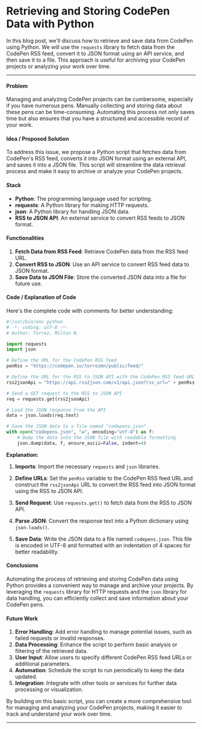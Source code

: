 # Retrieving and Storing CodePen Data with Python

In this blog post, we'll discuss how to retrieve and save data from CodePen
using Python. We will use the `requests` library to fetch data from the CodePen
RSS feed, convert it to JSON format using an API service, and then save it to a
file. This approach is useful for archiving your CodePen projects or analyzing
your work over time.

---

#### Problem

Managing and analyzing CodePen projects can be cumbersome, especially if you
have numerous pens. Manually collecting and storing data about these pens can
be time-consuming. Automating this process not only saves time but also ensures
that you have a structured and accessible record of your work.

#### Idea / Proposed Solution

To address this issue, we propose a Python script that fetches data from
CodePen's RSS feed, converts it into JSON format using an external API, and
saves it into a JSON file. This script will streamline the data retrieval
process and make it easy to archive or analyze your CodePen projects.

#### Stack

- **Python**: The programming language used for scripting.
- **requests**: A Python library for making HTTP requests.
- **json**: A Python library for handling JSON data.
- **RSS to JSON API**: An external service to convert RSS feeds to JSON format.

#### Functionalities

1. **Fetch Data from RSS Feed**: Retrieve CodePen data from the RSS feed URL.
2. **Convert RSS to JSON**: Use an API service to convert RSS feed data to JSON format.
3. **Save Data to JSON File**: Store the converted JSON data into a file for future use.

#### Code / Explanation of Code

Here's the complete code with comments for better understanding:

```python
#!/usr/bin/env python
# -*- coding: utf-8 -*-
# Author: Torrez, Milton N.

import requests
import json

# Define the URL for the CodePen RSS feed
penRss = "https://codepen.io/torrezmn/public/feed/"

# Define the URL for the RSS to JSON API with the CodePen RSS feed URL
rss2jsonApi = "https://api.rss2json.com/v1/api.json?rss_url=" + penRss

# Send a GET request to the RSS to JSON API
req = requests.get(rss2jsonApi)

# Load the JSON response from the API
data = json.loads(req.text)

# Save the JSON data to a file named "codepens.json"
with open("codepens.json", "w", encoding="utf-8") as f:
    # Dump the data into the JSON file with readable formatting
    json.dump(data, f, ensure_ascii=False, indent=4)
```

**Explanation:**

1. **Imports**: Import the necessary `requests` and `json` libraries.
   
2. **Define URLs**: Set the `penRss` variable to the CodePen RSS feed URL and
   construct the `rss2jsonApi` URL to convert the RSS feed into JSON format
   using the RSS to JSON API.

3. **Send Request**: Use `requests.get()` to fetch data from the RSS to JSON
   API.

4. **Parse JSON**: Convert the response text into a Python dictionary using
   `json.loads()`.

5. **Save Data**: Write the JSON data to a file named `codepens.json`. This
   file is encoded in UTF-8 and formatted with an indentation of 4 spaces for
   better readability.

#### Conclusions

Automating the process of retrieving and storing CodePen data using Python
provides a convenient way to manage and archive your projects. By leveraging
the `requests` library for HTTP requests and the `json` library for data
handling, you can efficiently collect and save information about your CodePen
pens.

#### Future Work

1. **Error Handling**: Add error handling to manage potential issues, such as failed requests or invalid responses.
2. **Data Processing**: Enhance the script to perform basic analysis or filtering of the retrieved data.
3. **User Input**: Allow users to specify different CodePen RSS feed URLs or additional parameters.
4. **Automation**: Schedule the script to run periodically to keep the data updated.
5. **Integration**: Integrate with other tools or services for further data processing or visualization.

By building on this basic script, you can create a more comprehensive tool for
managing and analyzing your CodePen projects, making it easier to track and
understand your work over time.

---

<!--
**SEO Keywords**: CodePen data retrieval, Python script for CodePen, save CodePen data, CodePen RSS feed, Python requests library, JSON data storage, automate data collection
-->
